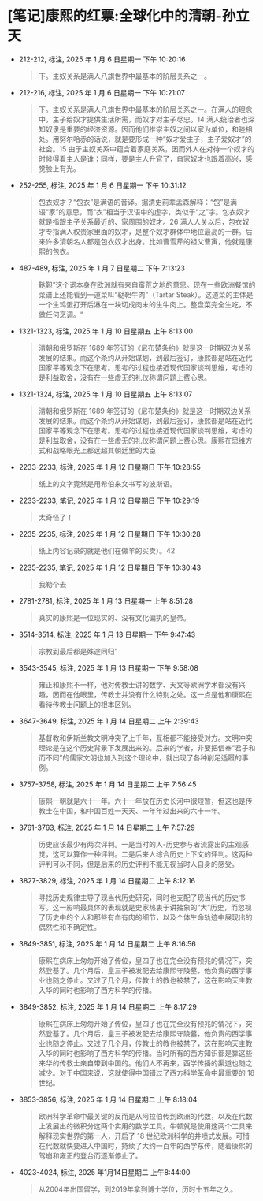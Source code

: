 # [笔记]康熙的红票:全球化中的清朝-孙立天


-   212-212, 标注, 2025 年 1 月 6 日星期一 下午 10:20:16

    > 下。主奴关系是满人八旗世界中最基本的阶层关系之一。

-   212-216, 标注, 2025 年 1 月 6 日星期一 下午 10:21:07

    > 下。主奴关系是满人八旗世界中最基本的阶层关系之一。在满人的理念中，主子给奴才提供生活所需，而奴才对主子尽忠。14
    > 满人统治者也深知奴隶是重要的经济资源。因而他们推崇主奴之间以家为单位，和睦相处。用努尔哈赤的话说，就是要形成一种“奴才爱主子，主子爱奴才”的社会。15 由于主奴关系中蕴含着家庭关系，因而外人在对待一个奴才的时候得看主人是谁；同样，要是主人升官了，自家奴才也跟着高兴，感觉脸上有光。

-   252-255, 标注, 2025 年 1 月 6 日星期一 下午 10:31:12

    > 包衣奴才？“包衣”是满语的音译。据清史前辈孟森解释：“包”是满语“家”的意思，而“衣”相当于汉语中的虚字，类似于“之”字。包衣奴才就是指跟主子关系最近的、家周围的奴才。26 满人人关以后，包衣奴才专指满人权贵家里面的奴才，是整个奴才群体中地位最高的一群。后来许多清朝名人都是包衣奴才出身。比如曹雪芹的祖父曹寅，他就是康熙的包衣。

-   487-489, 标注, 2025 年 1 月 7 日星期二 下午 7:13:23

    > 鞑靼”这个词本身在欧洲就有来自蛮荒之地的意思。现在一些欧洲餐馆的菜谱上还能看到一道菜叫“鞑靼牛肉”（Tartar Steak）。这道菜的主体是一个生鸡蛋打开后淋在一块切成肉末的生牛肉上。整盘菜完全生吃，不做任何烹调。“

-   1321-1323, 标注, 2025 年 1 月 10 日星期五 上午 8:13:00

    > 清朝和俄罗斯在 1689 年签订的《尼布楚条约》就是这一时期双边关系发展的结果。而这个条约从开始谋划，到最后签订，康熙都是站在近代国家平等观念下在思考。思考的过程也接近现代国家谈判思维，考虑的是利益取舍，没有在一些虚无的礼仪称谓问题上费心思。

-   1321-1324, 标注, 2025 年 1 月 10 日星期五 上午 8:13:07

    > 清朝和俄罗斯在 1689 年签订的《尼布楚条约》就是这一时期双边关系发展的结果。而这个条约从开始谋划，到最后签订，康熙都是站在近代国家平等观念下在思考。思考的过程也接近现代国家谈判思维，考虑的是利益取舍，没有在一些虚无的礼仪称谓问题上费心思。康熙在思维方式和战略眼光上都远超其朝廷里的大臣

-   2233-2233, 标注, 2025 年 1 月 12 日星期日 下午 10:28:55

    > 纸上的文字竟然是用希伯来文书写的波斯语。

-   2233-2233, 笔记, 2025 年 1 月 12 日星期日 下午 10:29:19

    > 太奇怪了！

-   2235-2235, 标注, 2025 年 1 月 12 日星期日 下午 10:30:28

    > 纸上内容记录的就是他们在做羊的买卖）。42

-   2235-2235, 笔记, 2025 年 1 月 12 日星期日 下午 10:30:43

    > 我勒个去

-   2781-2781, 标注, 2025 年 1 月 13 日星期一 上午 8:51:28

    > 真实的康熙是一位现实的、没有文化偏执的皇帝。

-   3514-3514, 标注, 2025 年 1 月 13 日星期一 下午 9:47:43

    > 宗教到最后都是殊途同归”

-   3543-3545, 标注, 2025 年 1 月 13 日星期一 下午 9:58:08

    > 雍正和康熙不一样，他对传教士讲的数学、天文等欧洲学术都没有兴趣，因而在他眼里，传教士并没有什么特别之处。这一点是他和康熙在看待传教士问题上的根本区别。

-   3647-3649, 标注, 2025 年 1 月 14 日星期二 上午 2:39:43

    > 基督教和伊斯兰教文明冲突了上千年，互相都不能接受对方。文明冲突理论是在这个历史背景下发展出来的。后来的学者，非要把信奉“君子和而不同”的儒家文明也加入到这个理论中，就出现了各种削足适履的事例。

-   3757-3758, 标注, 2025 年 1 月 14 日星期二 上午 7:56:45

    > 康熙一朝就是六十一年。六十一年放在历史长河中很短暂，但这也是传教士在中国，和中国百姓一天天、一年年过出来的六十一年。

-   3761-3763, 标注, 2025 年 1 月 14 日星期二 上午 7:57:29

    > 历史应该最少有两次评判。一是当时的人-历史参与者流露出的主观感觉，这可以算作一种评判。二是后来人综合历史上下文的评判。这两种评判可以不同，但是后来的历史评判不能无视当时人自身的感受。

-   3827-3829, 标注, 2025 年 1 月 14 日星期二 上午 8:12:16

    > 寻找历史规律主导了现当代历史研究，同时也支配了现当代的历史书写。这一影响最具体的表现就是史家热衷于讲抽象的“大”历史，而忽视了历史中的个人和那些有血有肉的细节，以及个体生命轨迹中展现出的偶然性和不确定性。

-   3849-3851, 标注, 2025 年 1 月 14 日星期二 上午 8:16:56

    > 康熙在病床上匆匆开始了传位，皇四子也在完全没有预兆的情况下，突然登基了。几个月后，皇三子被发配去给康熙守陵墓，他负责的西学事业也随之停止。又过了几个月，传教士的教也被禁了，这在影响天主教入华的同时也影响了西方科学的传播。

-   3849-3852, 标注, 2025 年 1 月 14 日星期二 上午 8:17:29

    > 康熙在病床上匆匆开始了传位，皇四子也在完全没有预兆的情况下，突然登基了。几个月后，皇三子被发配去给康熙守陵墓，他负责的西学事业也随之停止。又过了几个月，传教士的教也被禁了，这在影响天主教入华的同时也影响了西方科学的传播。当时所有的西方知识都是靠这些来华的传教士亲自带到中国的。他们人不再来，西学传播的渠道也随之减少。对于中国来说，这就使得中国错过了西方科学革命中最重要的 18 世纪。

-   3853-3856, 标注, 2025 年 1 月 14 日星期二 上午 8:18:04

    > 欧洲科学革命中最关键的反而是从阿拉伯传到欧洲的代数，以及在代数上发展出的微积分这两个实用的数学工具。牛顿就是使用这两个工具来解释现实世界的第一人，开启了 18 世纪欧洲科学的井喷式发展。可惜在代数就快要进入中国时，持续了大约一百年的西学东传，随着康熙的驾崩和雍正的登台而逐渐停止了。

-   4023-4024, 标注, 2025 年1月14日星期二 上午8:44:00

    > 从2004年出国留学，到2019年拿到博士学位，历时十五年之久。

